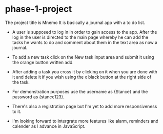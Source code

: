 # phase-1-project
The project title is Mnemo
It is basically a journal app with a to do list.

- A user is supposed to log in in order to gain access to the app.
After the log in the user is directed to the main page whereby he can add the tasks he wants to do and comment about them in the text area as now a journal.

- To add a new task click on the New task input area and submit it using the orange button written add.

- After adding a task you cross it by clicking on it when you are done with it and delete it if you wish using the x black button at the right side of the task.

- For demonstration purposes use the username as {Stance} and the password as {stance123}.

- There's also a registration page but I'm yet to add more responsiveness to it.

- I'm looking forward to intergrate more features like alarm, reminders and calender as I advance in JavaScript.


